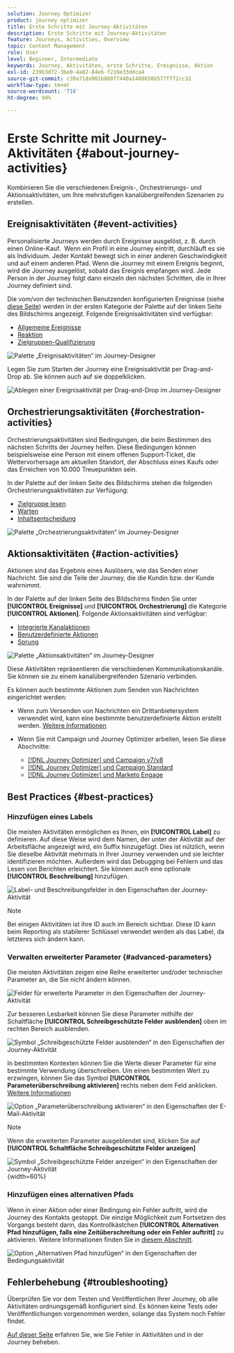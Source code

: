 ```yaml
---
solution: Journey Optimizer
product: journey optimizer
title: Erste Schritte mit Journey-Aktivitäten
description: Erste Schritte mit Journey-Aktivitäten
feature: Journeys, Activities, Overview
topic: Content Management
role: User
level: Beginner, Intermediate
keywords: Journey, Aktivitäten, erste Schritte, Ereignisse, Aktion
exl-id: 239b3d72-3be0-4a82-84e6-f219e33ddca4
source-git-commit: c39a71da901b888ff440a1488658b577ff72cc32
workflow-type: tm+mt
source-wordcount: '716'
ht-degree: 94%

---
```


# Erste Schritte mit Journey-Aktivitäten {#about-journey-activities}

Kombinieren Sie die verschiedenen Ereignis-, Orchestrierungs- und Aktionsaktivitäten, um Ihre mehrstufigen kanalübergreifenden Szenarien zu erstellen.

## Ereignisaktivitäten {#event-activities}

Personalisierte Journeys werden durch Ereignisse ausgelöst, z. B. durch einen Online-Kauf.  Wenn ein Profil in eine Journey eintritt, durchläuft es sie als Individuum. Jeder Kontakt bewegt sich in einer anderen Geschwindigkeit und auf einem anderen Pfad. Wenn die Journey mit einem Ereignis beginnt, wird die Journey ausgelöst, sobald das Ereignis empfangen wird. Jede Person in der Journey folgt dann einzeln den nächsten Schritten, die in Ihrer Journey definiert sind.

Die vom/von der technischen Benutzenden konfigurierten Ereignisse (siehe [diese Seite](../event/about-events.md)) werden in der ersten Kategorie der Palette auf der linken Seite des Bildschirms angezeigt. Folgende Ereignisaktivitäten sind verfügbar:

* [Allgemeine Ereignisse](../building-journeys/general-events.md)
* [Reaktion](../building-journeys/reaction-events.md)
* [Zielgruppen-Qualifizierung](../building-journeys/audience-qualification-events.md)

![Palette „Ereignisaktivitäten“ im Journey-Designer](assets/journey43.png)

Legen Sie zum Starten der Journey eine Ereignisaktivität per Drag-and-Drop ab. Sie können auch auf sie doppelklicken.

![Ablegen einer Ereignisaktivität per Drag-and-Drop im Journey-Designer](assets/journey44.png)

## Orchestrierungsaktivitäten {#orchestration-activities}

Orchestrierungsaktivitäten sind Bedingungen, die beim Bestimmen des nächsten Schritts der Journey helfen. Diese Bedingungen können beispielsweise eine Person mit einem offenen Support-Ticket, die Wettervorhersage am aktuellen Standort, der Abschluss eines Kaufs oder das Erreichen von 10.000 Treuepunkten sein. 

In der Palette auf der linken Seite des Bildschirms stehen die folgenden Orchestrierungsaktivitäten zur Verfügung:

<!--* [Optimize](optimize.md)-->
* [Zielgruppe lesen](read-audience.md)
* [Warten](wait-activity.md)
* [Inhaltsentscheidung](content-decision.md)

![Palette „Orchestrierungsaktivitäten“ im Journey-Designer](assets/journey-orchestration-activities.png)

## Aktionsaktivitäten {#action-activities}

Aktionen sind das Ergebnis eines Auslösers, wie das Senden einer Nachricht. Sie sind die Teile der Journey, die die Kundin bzw. der Kunde wahrnimmt.

In der Palette auf der linken Seite des Bildschirms finden Sie unter **[!UICONTROL Ereignisse]** und **[!UICONTROL Orchestrierung]** die Kategorie **[!UICONTROL Aktionen]**. Folgende Aktionsaktivitäten sind verfügbar:

* [Integrierte Kanalaktionen](../building-journeys/journeys-message.md)
* [Benutzerdefinierte Aktionen](../building-journeys/using-custom-actions.md)
* [Sprung](../building-journeys/jump.md)

![Palette „Aktionsaktivitäten“ im Journey-Designer](assets/journey58.png)

Diese Aktivitäten repräsentieren die verschiedenen Kommunikationskanäle. Sie können sie zu einem kanalübergreifenden Szenario verbinden.

Es können auch bestimmte Aktionen zum Senden von Nachrichten eingerichtet werden:

* Wenn zum Versenden von Nachrichten ein Drittanbietersystem verwendet wird, kann eine bestimmte benutzerdefinierte Aktion erstellt werden. [Weitere Informationen](../action/action.md)

* Wenn Sie mit Campaign und Journey Optimizer arbeiten, lesen Sie diese Abschnitte:

   * [[!DNL Journey Optimizer] und Campaign v7/v8](../action/acc-action.md)
   * [[!DNL Journey Optimizer] und Campaign Standard](../action/acs-action.md)
   * [[!DNL Journey Optimizer] und Marketo Engage](../action/marketo-engage.md)

## Best Practices {#best-practices}

### Hinzufügen eines Labels

Die meisten Aktivitäten ermöglichen es Ihnen, ein **[!UICONTROL Label]** zu definieren. Auf diese Weise wird dem Namen, der unter der Aktivität auf der Arbeitsfläche angezeigt wird, ein Suffix hinzugefügt. Dies ist nützlich, wenn Sie dieselbe Aktivität mehrmals in Ihrer Journey verwenden und sie leichter identifizieren möchten. Außerdem wird das Debugging bei Fehlern und das Lesen von Berichten erleichtert. Sie können auch eine optionale **[!UICONTROL Beschreibung]** hinzufügen.

![Label- und Beschreibungsfelder in den Eigenschaften der Journey-Aktivität](assets/journey-action-label.png)

>[!NOTE]
>
>Bei einigen Aktivitäten ist ihre ID auch im Bereich sichtbar. Diese ID kann beim Reporting als stabilerer Schlüssel verwendet werden als das Label, da letzteres sich ändern kann.

### Verwalten erweiterter Parameter {#advanced-parameters}

Die meisten Aktivitäten zeigen eine Reihe erweiterter und/oder technischer Parameter an, die Sie nicht ändern können.

![Felder für erweiterte Parameter in den Eigenschaften der Journey-Aktivität](assets/journey-advanced-parameters.png)

Zur besseren Lesbarkeit können Sie diese Parameter mithilfe der Schaltfläche **[!UICONTROL Schreibgeschützte Felder ausblenden]** oben im rechten Bereich ausblenden.

![Symbol „Schreibgeschützte Felder ausblenden“ in den Eigenschaften der Journey-Aktivität](assets/journey-hide-read-only-fields.png)

In bestimmten Kontexten können Sie die Werte dieser Parameter für eine bestimmte Verwendung überschreiben. Um einen bestimmten Wert zu erzwingen, können Sie das Symbol **[!UICONTROL Parameterüberschreibung aktivieren]** rechts neben dem Feld anklicken. [Weitere Informationen](../configuration/primary-email-addresses.md#journey-parameters)

![Option „Parameterüberschreibung aktivieren“ in den Eigenschaften der E-Mail-Aktivität](assets/journey-enable-parameter-override.png)

>[!NOTE]
>
>Wenn die erweiterten Parameter ausgeblendet sind, klicken Sie auf **[!UICONTROL Schaltfläche Schreibgeschützte Felder anzeigen]**
>
>![Symbol „Schreibgeschützte Felder anzeigen“ in den Eigenschaften der Journey-Aktivität](assets/journey-show-read-only-fields.png){width=60%}

### Hinzufügen eines alternativen Pfads

Wenn in einer Aktion oder einer Bedingung ein Fehler auftritt, wird die Journey des Kontakts gestoppt. Die einzige Möglichkeit zum Fortsetzen des Vorgangs besteht darin, das Kontrollkästchen **[!UICONTROL Alternativen Pfad hinzufügen, falls eine Zeitüberschreitung oder ein Fehler auftritt]** zu aktivieren. Weitere Informationen finden Sie in [diesem Abschnitt](../building-journeys/using-the-journey-designer.md#paths).

![Option „Alternativen Pfad hinzufügen“ in den Eigenschaften der Bedingungsaktivität](assets/journey42.png)

## Fehlerbehebung {#troubleshooting}

Überprüfen Sie vor dem Testen und Veröffentlichen Ihrer Journey, ob alle Aktivitäten ordnungsgemäß konfiguriert sind. Es können keine Tests oder Veröffentlichungen vorgenommen werden, solange das System noch Fehler findet.

[Auf dieser Seite](troubleshooting.md) erfahren Sie, wie Sie Fehler in Aktivitäten und in der Journey beheben.
